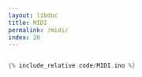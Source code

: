 ```yaml
---
layout: libdoc
title: MIDI
permalink: /midi/
index: 20
---
```


```cpp
```

```cpp
{% include_relative code/MIDI.ino %}
```
